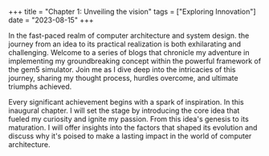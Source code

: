 +++
title = "Chapter 1: Unveiling the vision"
tags = ["Exploring Innovation"]
date = "2023-08-15"
+++

In the fast-paced realm of computer architecture and system design. the journey from an idea to its practical realization is both exhilarating and challenging. Welcome to a series of blogs that chronicle my adventure in implementing my groundbreaking concept within the powerful framework of the gem5 simulator. Join me as I dive deep into the intricacies of this journey, sharing my thought process, hurdles overcome, and ultimate triumphs achieved.

Every significant achievement begins with a spark of inspiration. In this inaugural chapter. I will set the stage by introducing the core idea that fueled my curiosity and ignite my passion. From this idea's genesis to its maturation. I will offer insights into the factors that shaped its evolution and discuss why it's poised to make a lasting impact in the world of computer architecture.